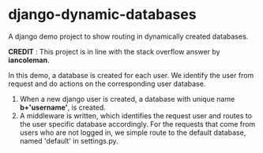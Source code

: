 # django-dynamic-databases
A django demo project to show routing in dynamically created databases. 

<b> CREDIT</b> : This project is in line with the stack overflow answer by <b>iancoleman</b>. 

In this demo, a database is created for each user. We identify the user from request and do actions on the corresponding user database.

1. When a new django user is created, a database with unique name <b>b+'username'</b>, is created. 
2. A middleware is written, which identifies the request user and routes to the user specific database accordingly. For the requests that come from users who are not logged in, we simple route to the default database, named 'default' in settings.py.
